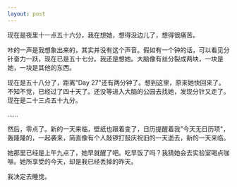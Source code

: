 ```yaml
---
layout: post
---
```

现在是夜里十一点五十六分，我在想她，想得没边儿了，想得很痛苦。

咔的一声是我想象出来的，其实并没有这个声音。假如有一个钟的话，可以看见分针奋力一跃，现在已是五十七分。我还是想她。大脑像有丝分裂成两块，一块是她，一块是其他的东西。

现在是五十八分了，距离"Day 27"还有两分钟了。想到这里，原来她快回来了。不知不觉，已经过了四十天了。还没等进入大脑的公园去找她，发现分针又走了。现在是二十三点五十九分。

……

然后，零点了。新的一天来临，壁纸也跟着变了，日历提醒着我"今天无日历项"，轰隆隆的，一起袭来，简直像有个人敲锣打鼓庆祝旧的一天逝去，新的一天来临。

她那里已经是上午九点了，她早就醒了吧。吃早饭了吗？我猜她会去实验室喝点咖啡。她所享受的今天，却是我已经丢掉的昨天。

我决定去睡觉。